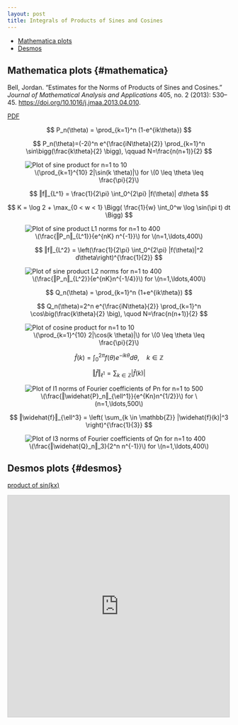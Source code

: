 ```yaml
---
layout: post
title: Integrals of Products of Sines and Cosines
---
```


- [Mathematica plots](#mathematica)
- [Desmos](#desmos)

## Mathematica plots {#mathematica}

Bell, Jordan. “Estimates for the Norms of Products of Sines and Cosines.” *Journal of Mathematical Analysis and Applications* 405, no. 2 (2013): 530–45. <https://doi.org/10.1016/j.jmaa.2013.04.010>.

[PDF](/plots/sineproduct/1-s2.0-S0022247X13003193-main.pdf)

$$
P_n(\theta) = \prod_{k=1}^n (1-e^{ik\theta})
$$

$$
P_n(\theta)=(-2i)^n e^{\frac{iN\theta}{2}} \prod_{k=1}^n \sin\bigg(\frac{k\theta}{2} \bigg), \qquad N=\frac{n(n+1)}{2}
$$

<figure>
    <img src="/plots/sineproduct/sine10plot.png" alt="Plot of sine product for n=1 to 10" style="display:block;margin-left:auto;margin-right:auto;">
    <figcaption align="center">
        \(\prod_{k=1}^{10} 2|\sin(k \theta)|\) for \(0 \leq \theta \leq \frac{\pi}{2}\)
    </figcaption>
</figure>



$$
‖f‖_{L^1} = \frac{1}{2\pi} \int_0^{2\pi} |f(\theta)| d\theta
$$


$$
K = \log 2 + \max_{0 < w < 1} \Bigg( \frac{1}{w} \int_0^w \log \sin(\pi t) dt \Bigg)
$$

<figure>
    <img src="/plots/sineproduct/L1plot1to400.png" alt="Plot of sine product L1 norms for n=1 to 400" style="display:block;margin-left:auto;margin-right:auto;">
    <figcaption align="center">
        \(\frac{‖P_n‖_{L^1}}{e^{nK} n^{-1}}\) for \(n=1,\ldots,400\)
    </figcaption>
</figure>

$$
‖f‖_{L^2} = \left(\frac{1}{2\pi} \int_0^{2\pi} |f(\theta)|^2 d\theta\right)^{\frac{1}{2}}
$$

<figure>
    <img src="/plots/sineproduct/L2plot1to400.png" alt="Plot of sine product L2 norms for n=1 to 400" style="display:block;margin-left:auto;margin-right:auto;">
    <figcaption align="center">
        \(\frac{‖P_n‖_{L^2}}{e^{nK}n^{-1/4}}\) for \(n=1,\ldots,400\)
    </figcaption>
</figure>

$$
Q_n(\theta) = \prod_{k=1}^n (1+e^{ik\theta})
$$

$$
Q_n(\theta)=2^n e^{\frac{iN\theta}{2}} \prod_{k=1}^n \cos\big(\frac{k\theta}{2} \big),
\quod N=\frac{n(n+1)}{2}
$$

<figure>
    <img src="/plots/sineproduct/cosine10plot.png" alt="Plot of cosine product for n=1 to 10" style="display:block;margin-left:auto;margin-right:auto;">
    <figcaption align="center">
        \(\prod_{k=1}^{10} 2|\cos(k \theta)|\) for \(0 \leq \theta \leq \frac{\pi}{2}\)
    </figcaption>
</figure>

$$
\widehat{f}(k) = \int_0^{2\pi} f(\theta) e^{-ik\theta} d\theta,\quad k \in \mathbb{Z}
$$

$$
‖\widehat{f}‖_{\ell^1} = \sum_{k \in \mathbb{Z}} |\widehat{f}(k)|
$$

<figure>
    <img src="/plots/sineproduct/ell1Pn1to500.png" alt="Plot of l1 norms of Fourier coefficients of Pn for n=1 to 500" style="display:block;margin-left:auto;margin-right:auto;">
    <figcaption align="center">
        \(\frac{‖\widehat{P}_n‖_{\ell^1}}{e^{Kn}n^{1/2}}\) for \(n=1,\ldots,500\)
    </figcaption>
</figure>

$$
‖\widehat{f}‖_{\ell^3} = \left( \sum_{k \in \mathbb{Z}} |\widehat{f}(k)|^3 \right)^{\frac{1}{3}}
$$

<figure>
    <img src="/plots/sineproduct/ell3Qn1to400.png" alt="Plot of l3 norms of Fourier coefficients of Qn for n=1 to 400" style="display:block;margin-left:auto;margin-right:auto;">
    <figcaption align="center">
        \(\frac{‖\widehat{Q}_n‖_3}{2^n n^{-1}}\) for \(n=1,\ldots,400\)
    </figcaption>
</figure>


## Desmos plots {#desmos}

[product of sin(kx)](https://www.desmos.com/calculator/ve6lbmxkhr)

<iframe src="https://www.desmos.com/calculator/ve6lbmxkhr?embed" width="500" height="500" style="border: 1px solid #ccc" frameborder=0></iframe>